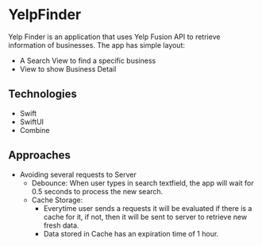 # YelpFinder
Yelp Finder is an application that uses Yelp Fusion API to retrieve information of businesses.
The app has simple layout:
 - A Search View to find a specific business
 - View to show Business Detail

## Technologies
- Swift
- SwiftUI
- Combine

## Approaches
- Avoiding several requests to Server
   - Debounce: When user types in search textfield, the app will wait for 0.5 seconds to process the new search.
   - Cache Storage:
     - Everytime user sends a requests it will be evaluated if there is a cache for it, if not, then it will be sent to server to retrieve new fresh data.
     - Data stored in Cache has an expiration time of 1 hour.
   
